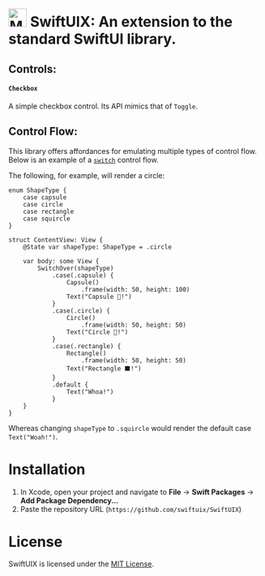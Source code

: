 <img src="https://raw.githubusercontent.com/SwiftUIX/SwiftUIX/master/Assets/logo.png" alt="Miss Electric Eel 2016" width="36" height="36"> SwiftUIX: An extension to the standard SwiftUI library.
======================================

## Controls:

#### `Checkbox`

A simple checkbox control. Its API mimics that of `Toggle`.

## Control Flow: 

This library offers affordances for emulating multiple types of control flow. Below is an example of a [`switch`](https://en.wikipedia.org/wiki/Control_flow#Case_and_switch_statements) control flow. 

The following, for example, will render a circle:


```
enum ShapeType {
    case capsule
    case circle
    case rectangle
    case squircle
}

struct ContentView: View {
    @State var shapeType: ShapeType = .circle

    var body: some View {
        SwitchOver(shapeType)
            .case(.capsule) {
                Capsule()
                    .frame(width: 50, height: 100)
                Text("Capsule 💊!")
            }
            .case(.circle) {
                Circle()
                    .frame(width: 50, height: 50)
                Text("Circle 🔴!")
            }
            .case(.rectangle) {
                Rectangle()
                    .frame(width: 50, height: 50)
                Text("Rectangle ⬛!")
            }
            .default {
                Text("Whoa!")
            }
    }
}
```

Whereas changing `shapeType` to `.squircle` would render the default case `Text("Woah!")`.

# Installation

1. In Xcode, open your project and navigate to **File** → **Swift Packages** → **Add Package Dependency...**
2. Paste the repository URL (`https://github.com/swiftuix/SwiftUIX`)

# License

SwiftUIX is licensed under the [MIT License](https://vmanot.mit-license.org).
